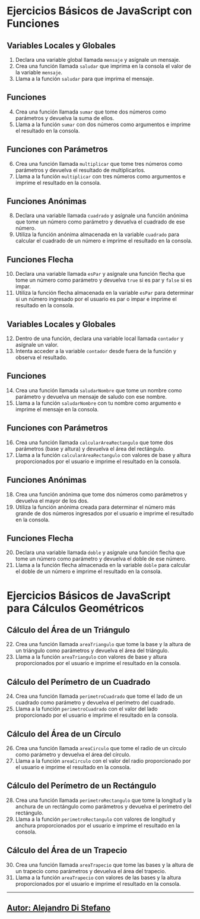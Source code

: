 # Ejercicios Básicos de JavaScript con Funciones

## Variables Locales y Globales

1. Declara una variable global llamada `mensaje` y asígnale un mensaje.
2. Crea una función llamada `saludar` que imprima en la consola el valor de la variable `mensaje`.
3. Llama a la función `saludar` para que imprima el mensaje.

## Funciones

4. Crea una función llamada `sumar` que tome dos números como parámetros y devuelva la suma de ellos.
5. Llama a la función `sumar` con dos números como argumentos e imprime el resultado en la consola.

## Funciones con Parámetros

6. Crea una función llamada `multiplicar` que tome tres números como parámetros y devuelva el resultado de multiplicarlos.
7. Llama a la función `multiplicar` con tres números como argumentos e imprime el resultado en la consola.

## Funciones Anónimas

8. Declara una variable llamada `cuadrado` y asígnale una función anónima que tome un número como parámetro y devuelva el cuadrado de ese número.
9. Utiliza la función anónima almacenada en la variable `cuadrado` para calcular el cuadrado de un número e imprime el resultado en la consola.

## Funciones Flecha

10. Declara una variable llamada `esPar` y asígnale una función flecha que tome un número como parámetro y devuelva `true` si es par y `false` si es impar.
11. Utiliza la función flecha almacenada en la variable `esPar` para determinar si un número ingresado por el usuario es par o impar e imprime el resultado en la consola.

## Variables Locales y Globales

12. Dentro de una función, declara una variable local llamada `contador` y asígnale un valor.
13. Intenta acceder a la variable `contador` desde fuera de la función y observa el resultado.

## Funciones

14. Crea una función llamada `saludarNombre` que tome un nombre como parámetro y devuelva un mensaje de saludo con ese nombre.
15. Llama a la función `saludarNombre` con tu nombre como argumento e imprime el mensaje en la consola.

## Funciones con Parámetros

16. Crea una función llamada `calcularAreaRectangulo` que tome dos parámetros (base y altura) y devuelva el área del rectángulo.
17. Llama a la función `calcularAreaRectangulo` con valores de base y altura proporcionados por el usuario e imprime el resultado en la consola.

## Funciones Anónimas

18. Crea una función anónima que tome dos números como parámetros y devuelva el mayor de los dos.
19. Utiliza la función anónima creada para determinar el número más grande de dos números ingresados por el usuario e imprime el resultado en la consola.

## Funciones Flecha

20. Declara una variable llamada `doble` y asígnale una función flecha que tome un número como parámetro y devuelva el doble de ese número.
21. Llama a la función flecha almacenada en la variable `doble` para calcular el doble de un número e imprime el resultado en la consola.

# Ejercicios Básicos de JavaScript para Cálculos Geométricos

## Cálculo del Área de un Triángulo

22. Crea una función llamada `areaTriangulo` que tome la base y la altura de un triángulo como parámetros y devuelva el área del triángulo.
23. Llama a la función `areaTriangulo` con valores de base y altura proporcionados por el usuario e imprime el resultado en la consola.

## Cálculo del Perímetro de un Cuadrado

24. Crea una función llamada `perimetroCuadrado` que tome el lado de un cuadrado como parámetro y devuelva el perímetro del cuadrado.
25. Llama a la función `perimetroCuadrado` con el valor del lado proporcionado por el usuario e imprime el resultado en la consola.

## Cálculo del Área de un Círculo

26. Crea una función llamada `areaCirculo` que tome el radio de un círculo como parámetro y devuelva el área del círculo.
27. Llama a la función `areaCirculo` con el valor del radio proporcionado por el usuario e imprime el resultado en la consola.

## Cálculo del Perímetro de un Rectángulo

28. Crea una función llamada `perimetroRectangulo` que tome la longitud y la anchura de un rectángulo como parámetros y devuelva el perímetro del rectángulo.
29. Llama a la función `perimetroRectangulo` con valores de longitud y anchura proporcionados por el usuario e imprime el resultado en la consola.

## Cálculo del Área de un Trapecio

30. Crea una función llamada `areaTrapecio` que tome las bases y la altura de un trapecio como parámetros y devuelva el área del trapecio.
31. Llama a la función `areaTrapecio` con valores de las bases y la altura proporcionados por el usuario e imprime el resultado en la consola.





---

## [Autor: Alejandro Di Stefano](https://github.com/Drako01)
